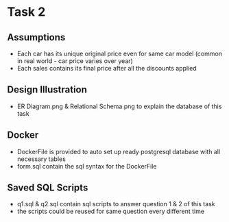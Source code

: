 # Task 2
## Assumptions
- Each car has its unique original price even for same car model (common in real world - car price varies over year)
- Each sales contains its final price after all the discounts applied

## Design Illustration
- ER Diagram.png & Relational Schema.png to explain the database of this task

## Docker
- DockerFile is provided to auto set up ready postgresql database with all necessary tables
- form.sql contain the sql syntax for the DockerFile

## Saved SQL Scripts
- q1.sql & q2.sql contain sql scripts to answer question 1 & 2 of this task
- the scripts could be reused for same question every different time
